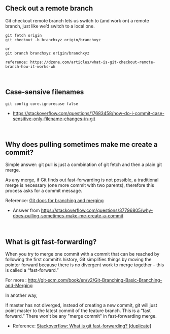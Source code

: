 ## Check out a remote branch 
Git checkout remote branch lets us switch to (and work on) a remote branch, just like we’d switch to a local one.
```
git fetch origin
git checkout -b branchxyz origin/branchxyz

or 
git branch branchxyz origin/branchxyz

reference: https://dzone.com/articles/what-is-git-checkout-remote-branch-how-it-works-wh
```

<br/>

## Case-sensive filenames
```
git config core.ignorecase false
```
- https://stackoverflow.com/questions/17683458/how-do-i-commit-case-sensitive-only-filename-changes-in-git

<br/>

## Why does pulling sometimes make me create a commit?
Simple answer: git pull is just a combination of git fetch and then a plain git merge.

As any merge, if Git finds out fast-forwarding is not possible, a traditional merge is necessary (one more commit with two parents), therefore this process asks for a commit message.

Reference: [Git docs for branching and merging](https://git-scm.com/book/en/v2/Git-Branching-Basic-Branching-and-Merging)

- Answer from https://stackoverflow.com/questions/37796805/why-does-pulling-sometimes-make-me-create-a-commit

<br/>

## What is git fast-forwarding?
When you try to merge one commit with a commit that can be reached by following the first commit’s history, Git simplifies things by moving the pointer forward because there is no divergent work to merge together – this is called a “fast-forward.”

For more : http://git-scm.com/book/en/v2/Git-Branching-Basic-Branching-and-Merging

In another way,

If master has not diverged, instead of creating a new commit, git will just point master to the latest commit of the feature branch. This is a “fast forward.” There won't be any "merge commit" in fast-forwarding merge.

- Reference: [Stackoverflow: What is git fast-forwarding? [duplicate]](https://stackoverflow.com/questions/29673869/what-is-git-fast-forwarding)
